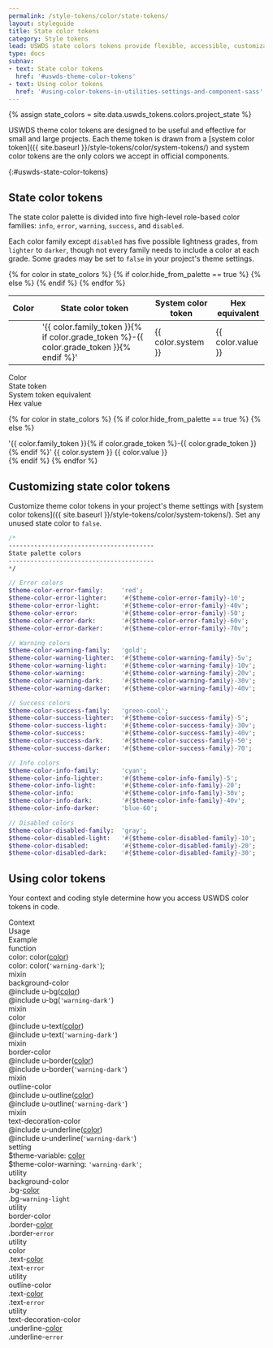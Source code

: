 ```yaml
---
permalink: /style-tokens/color/state-tokens/
layout: styleguide
title: State color tokens
category: Style tokens
lead: USWDS state colors tokens provide flexible, accessible, customizable colors for warning, error, and other states
type: docs
subnav:
- text: State color tokens
  href: '#uswds-theme-color-tokens'
- text: Using color tokens
  href: '#using-color-tokens-in-utilities-settings-and-component-sass'
---
```


{% assign state_colors = site.data.uswds_tokens.colors.project_state %}

USWDS theme color tokens are designed to be useful and effective for small and large projects. Each theme token is drawn from a [system color token]({{ site.baseurl }}/style-tokens/color/system-tokens/) and system color tokens are the only colors we accept in official components.

{:#uswds-state-color-tokens}
## State color tokens
The state color palette is divided into five high-level role-based color families: `info`, `error`, `warning`, `success`, and `disabled`.

Each color family except `disabled` has five possible lightness grades, from `lighter` to `darker`, though not every family needs to include a color at each grade. Some grades may be set to `false` in your project's theme settings.

<table class="usa-table-borderless usa-table-responsive-reflow">
  <thead>
    <tr>
      <th scope="col">Color</th>
      <th scope="col">State color token</th>
      <th scope="col">System color token</th>
      <th scope="col">Hex equivalent</th>
    </tr>
  </thead>
  <tbody>
    {% for color in state_colors %}
      {% if color.hide_from_palette == true %}
      {% else %}
        <tr>
          <td scope="row" data-title="Color" class="flex-align-center">
            <span class="square-4 radius-sm display-inline-block text-middle width-full bg-{{ color.token }}"></span>
          </td>
          <td data-title="State token" class="font-mono-2xs">
            <span class="utility-class font-mono-2xs">'{{ color.family_token }}{% if color.grade_token %}-{{ color.grade_token }}{% endif %}'</span>
          </td>
          <td data-title="System token" class="font-mono-2xs">
            <span >{{ color.system }}</span>
          </td>
          <td data-title="Hex equivalent" class="font-mono-2xs">
            {{ color.value }}
          </td>
        </tr>
      {% endif %}
    {% endfor %}
  </tbody>
</table>

<div class="grid-row grid-gap flex-align-center margin-bottom-2 padding-bottom-1 border-bottom-2px margin-top-4 text-bold font-sans-1">
  <div class="grid-col-1">Color</div>
  <div class="grid-col-4">State token</div>
  <div class="grid-col-3">System token equivalent</div>
  <div class="grid-col-fill text-right">Hex value</div>
</div>

{% for color in state_colors %}
  {% if color.hide_from_palette == true %}
  {% else %}
<div class="utility-example-container-condensed grid-row grid-gap flex-align-center">
  <span class="grid-col-1">
    <span class="square-4 radius-sm display-inline-block text-middle margin-right-1 bg-{{ color.token }}"></span>
  </span>
  <span class="grid-col-4">
    <span class="utility-class">'{{ color.family_token }}{% if color.grade_token %}-{{ color.grade_token }}{% endif %}'</span>
  </span>
  <span class="grid-col-3 font-mono-3">
    <span>{{ color.system }}</span>
  </span>
  <span class="grid-col-fill text-right font-mono-3">
    {{ color.value }}
  </span>
</div>
  {% endif %}
{% endfor %}

## Customizing state color tokens
Customize theme color tokens in your project's theme settings with [system color tokens]({{ site.baseurl }}/style-tokens/color/system-tokens/). Set any unused state color to `false`.

```sass
/*
----------------------------------------
State palette colors
----------------------------------------
*/

// Error colors
$theme-color-error-family:     'red';
$theme-color-error-lighter:    '#{$theme-color-error-family}-10';
$theme-color-error-light:      '#{$theme-color-error-family}-40v';
$theme-color-error:            '#{$theme-color-error-family}-50';
$theme-color-error-dark:       '#{$theme-color-error-family}-60v';
$theme-color-error-darker:     '#{$theme-color-error-family}-70v';

// Warning colors
$theme-color-warning-family:   'gold';
$theme-color-warning-lighter:  '#{$theme-color-warning-family}-5v';
$theme-color-warning-light:    '#{$theme-color-warning-family}-10v';
$theme-color-warning:          '#{$theme-color-warning-family}-20v';
$theme-color-warning-dark:     '#{$theme-color-warning-family}-30v';
$theme-color-warning-darker:   '#{$theme-color-warning-family}-40v';

// Success colors
$theme-color-success-family:   'green-cool';
$theme-color-success-lighter:  '#{$theme-color-success-family}-5';
$theme-color-success-light:    '#{$theme-color-success-family}-30v';
$theme-color-success:          '#{$theme-color-success-family}-40v';
$theme-color-success-dark:     '#{$theme-color-success-family}-50';
$theme-color-success-darker:   '#{$theme-color-success-family}-70';

// Info colors
$theme-color-info-family:      'cyan';
$theme-color-info-lighter:     '#{$theme-color-info-family}-5';
$theme-color-info-light:       '#{$theme-color-info-family}-20';
$theme-color-info:             '#{$theme-color-info-family}-30v';
$theme-color-info-dark:        '#{$theme-color-info-family}-40v';
$theme-color-info-darker:      'blue-60';

// Disabled colors
$theme-color-disabled-family:  'gray';
$theme-color-disabled-light:   '#{$theme-color-disabled-family}-10';
$theme-color-disabled:         '#{$theme-color-disabled-family}-20';
$theme-color-disabled-dark:    '#{$theme-color-disabled-family}-30';

```

## Using color tokens
Your context and coding style determine how you access USWDS color tokens in code.

<div class="bg-white radius-md border padding-x-2 padding-top-1 padding-bottom-2px">
  <div class="grid-row grid-gap flex-align-center margin-bottom-1 padding-bottom-1 border-bottom-2px text-bold">
    <div class="grid-col-2 text-700 font-sans-1">Context</div>
    <div class="grid-col-5 text-700 font-sans-1">Usage</div>
    <div class="grid-col-5 text-700 font-sans-1">Example</div>
  </div>
  <div class="grid-row grid-gap flex-align-center padding-bottom-1 margin-bottom-1 border-bottom border-gray-10 font-mono-3 line-height-mono-6">
    <div class="grid-col-2 text-bold font-sans-3">function</div>
    <div class="grid-col-5">color: color(<a href="{{ site.baseurl }}/style-tokens/color/theme-tokens/" class="token">color</a>)</div>
    <div class="grid-col-5">color: color(<code>'warning-dark'</code>);</div>
  </div>
  <div class="grid-row grid-gap flex-align-center padding-bottom-1 margin-bottom-1 border-bottom border-gray-10 font-mono-3 line-height-mono-6">
    <div class="grid-col-2 text-bold font-sans-3 line-height-mono-2">
      mixin<br/>
      <span class="text-normal">background-color</span>
    </div>
    <div class="grid-col-5">
      @include u-bg(<a href="{{ site.baseurl }}/style-tokens/color/theme-tokens/" class="token">color</a>)
    </div>
    <div class="grid-col-5">
      @include u-bg(<code>'warning-dark'</code>)<br/>
    </div>
  </div>
  <div class="grid-row grid-gap flex-align-center padding-bottom-1 margin-bottom-1 border-bottom border-gray-10 font-mono-3 line-height-mono-6">
    <div class="grid-col-2 text-bold font-sans-3 line-height-mono-2">
      mixin<br/>
      <span class="text-normal">color</span>
    </div>
    <div class="grid-col-5">
      @include u-text(<a href="{{ site.baseurl }}/style-tokens/color/theme-tokens/" class="token">color</a>)
    </div>
    <div class="grid-col-5">
      @include u-text(<code>'warning-dark'</code>)<br/>
    </div>
  </div>
  <div class="grid-row grid-gap flex-align-center padding-bottom-1 margin-bottom-1 border-bottom border-gray-10 font-mono-3 line-height-mono-6">
    <div class="grid-col-2 text-bold font-sans-3 line-height-mono-2">
      mixin<br/>
      <span class="text-normal">border-color</span>
    </div>
    <div class="grid-col-5">
      @include u-border(<a href="{{ site.baseurl }}/style-tokens/color/theme-tokens/" class="token">color</a>)
    </div>
    <div class="grid-col-5">
      @include u-border(<code>'warning-dark'</code>)<br/>
    </div>
  </div>
  <div class="grid-row grid-gap flex-align-center padding-bottom-1 margin-bottom-1 border-bottom border-gray-10 font-mono-3 line-height-mono-6">
    <div class="grid-col-2 text-bold font-sans-3 line-height-mono-2">
      mixin<br/>
      <span class="text-normal">outline-color</span>
    </div>
    <div class="grid-col-5">
      @include u-outline(<a href="{{ site.baseurl }}/style-tokens/color/theme-tokens/" class="token">color</a>)
    </div>
    <div class="grid-col-5">
      @include u-outline(<code>'warning-dark'</code>)<br/>
    </div>
  </div>
  <div class="grid-row grid-gap flex-align-center padding-bottom-1 margin-bottom-1 border-bottom border-gray-10 font-mono-3 line-height-mono-6">
    <div class="grid-col-2 text-bold font-sans-3 line-height-mono-2">
      mixin<br/>
      <span class="text-normal">text-decoration-color</span>
    </div>
    <div class="grid-col-5">
      @include u-underline(<a href="{{ site.baseurl }}/style-tokens/color/theme-tokens/" class="token">color</a>)
    </div>
    <div class="grid-col-5">
      @include u-underline(<code>'warning-dark'</code>)<br/>
    </div>
  </div>

  <div class="grid-row grid-gap flex-align-center padding-bottom-1 margin-bottom-1 border-bottom border-gray-10 font-mono-3">
    <div class="grid-col-2 text-bold font-sans-3">setting</div>
    <div class="grid-col-5">$theme-variable: <a href="{{ site.baseurl }}/style-tokens/color/theme-tokens/" class="token">color</a></div>
    <div class="grid-col-5">$theme-color-warning: <code>'warning-dark'</code>;</div>
  </div>
  <div class="grid-row grid-gap flex-align-center padding-bottom-1 margin-bottom-1 border-bottom border-gray-10 font-mono-3">
    <div class="grid-col-2 text-bold font-sans-3">utility<br/>
      <span class="text-normal">background-color</span>
    </div>
    <div class="grid-col-5">.bg-<a href="{{ site.baseurl }}/style-tokens/color/theme-tokens/" class="token">color</a></div>
    <div class="grid-col-5">.bg-<code>warning-light</code></div>
  </div>
  <div class="grid-row grid-gap flex-align-center padding-bottom-1 margin-bottom-1 border-bottom border-gray-10 font-mono-3">
    <div class="grid-col-2 text-bold font-sans-3">utility<br/>
      <span class="text-normal">border-color</span>
    </div>
    <div class="grid-col-5">.border-<a href="{{ site.baseurl }}/style-tokens/color/theme-tokens/" class="token">color</a></div>
    <div class="grid-col-5">.border-<code>error</code></div>
  </div>
  <div class="grid-row grid-gap flex-align-center padding-bottom-1 margin-bottom-1 border-bottom border-gray-10 font-mono-3">
    <div class="grid-col-2 text-bold font-sans-3">utility<br/>
      <span class="text-normal">color</span>
    </div>
    <div class="grid-col-5">.text-<a href="{{ site.baseurl }}/style-tokens/color/theme-tokens/" class="token">color</a></div>
    <div class="grid-col-5">.text-<code>error</code></div>
  </div>
  <div class="grid-row grid-gap flex-align-center padding-bottom-1 margin-bottom-1 border-bottom border-gray-10 font-mono-3">
    <div class="grid-col-2 text-bold font-sans-3">utility<br/>
      <span class="text-normal">outline-color</span>
    </div>
    <div class="grid-col-5">.text-<a href="{{ site.baseurl }}/style-tokens/color/theme-tokens/" class="token">color</a></div>
    <div class="grid-col-5">.text-<code>error</code></div>
  </div>
  <div class="grid-row grid-gap flex-align-center padding-bottom-1 border-gray-10 font-mono-3">
    <div class="grid-col-2 text-bold font-sans-3 line-height-mono-2">utility<br/>
      <span class="text-normal">text-decoration-color</span>
    </div>
    <div class="grid-col-5">.underline-<a href="{{ site.baseurl }}/style-tokens/color/theme-tokens/" class="token">color</a></div>
    <div class="grid-col-5">.underline-<code>error</code></div>
  </div>
</div>
